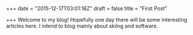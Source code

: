 +++
date = "2015-12-17T03:01:18Z"
draft = false
title = "First Post"

+++
Welcome to my blog! Hopefully one day there will be some interesting articles here. I intend to blog mainly about skiing and software.
